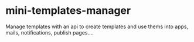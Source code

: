 # mini-templates-manager
Manage templates with an api to create templates and use thems into apps, mails, notifications, publish pages....
